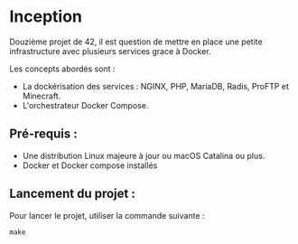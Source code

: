 # Inception

Douzième projet de 42, il est question de mettre en place une petite infrastructure avec plusieurs services grace à Docker.

Les concepts abordés sont :

   * La dockérisation des services : NGINX, PHP, MariaDB, Radis, ProFTP et Minecraft.
   * L'orchestrateur Docker Compose.

## Pré-requis :

   * Une distribution Linux majeure à jour ou macOS Catalina ou plus.
   * Docker et Docker compose installés

## Lancement du projet :

Pour lancer le projet, utiliser la commande suivante :

``` make ```
